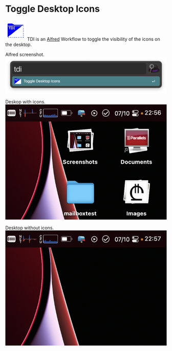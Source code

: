 # Toggle Desktop Icons
![TDI](img/tdiicon.png) TDI is an [Alfred](https://www.alfredapp.com) Workflow to toggle the visibility of the icons on the desktop.

Alfred screenshot.  
![Alfred screenshot](img/alfred-screenshot.png)

Deskop with icons.  
![With icons](img/with-icons.png)

Desktop without icons.  
![Without icons](img/without-icons.png)